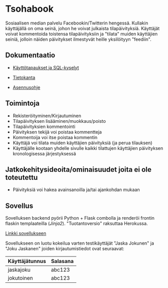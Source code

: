 # Tsohabook
Sosiaalisen median palvelu Facebookin/Twitterin hengessä. Kullakin käyttäjällä on oma seinä, johon he voivat julkaista tilapäivityksiä. Käyttäjät voivat kommentoida toistensa tilapäivityksiin ja "tilata" muiden käyttäjien seiniä, jolloin näiden päivitykset ilmestyvät heille yksilöityyn "feediin".


## Dokumentaatio
 - [Käyttötapaukset ja SQL-kyselyt](./doc/user_stories.md)

 - [Tietokanta](./doc/tietokantakaavio.md)

 - [Asennusohje](./doc/asennusohje.md)


## Toimintoja
 - Rekisteröityminen/Kirjautuminen
 - Tilapäivityksen lisääminen/muokkaus/poisto
 - Tilapäivityksien kommentointi
 - Päivityksen tekijä voi poistaa kommentteja
 - Kommentoija voi itse poistaa kommentin
 - Käyttäjä voi tilata muiden käyttäjien päivityksiä (ja perua tilauksen)
 - Käyttäjälle kootaan yhdelle sivulle kaikki tilattujen käyttäjien päivityksen kronologisessa järjestyksessä

## Jatkokehitysideoita/ominaisuudet joita ei ole toteutettu
 - Päivityksiä voi hakea avainsanoilla ja/tai ajankohdan mukaan


## Sovellus
Sovelluksen backend pyörii Python + Flask combolla ja renderöi frontin flaskin templaateilla (*Jinja2*). "Tuotantoversio" raksuttaa Herokussa.

[Linkki sovellukseen](http://tsohabook.herokuapp.com)

Sovellukseen on luotu kokeilua varten testikäyttäjät "Jaska Jokunen" ja "Joku Jaskanen" joiden kirjautumistiedot ovat seuraavat:

 |Käyttäjätunnus |Salasana|
 |---------------|--------|
 |jaskajoku      |abc123  |
 |jokutoinen     |abc123  |
